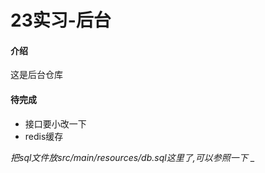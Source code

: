 # 23实习-后台

#### 介绍
这是后台仓库

#### 待完成
- 接口要小改一下
- redis缓存

 _把sql文件放src/main/resources/db.sql这里了,可以参照一下_ _ 